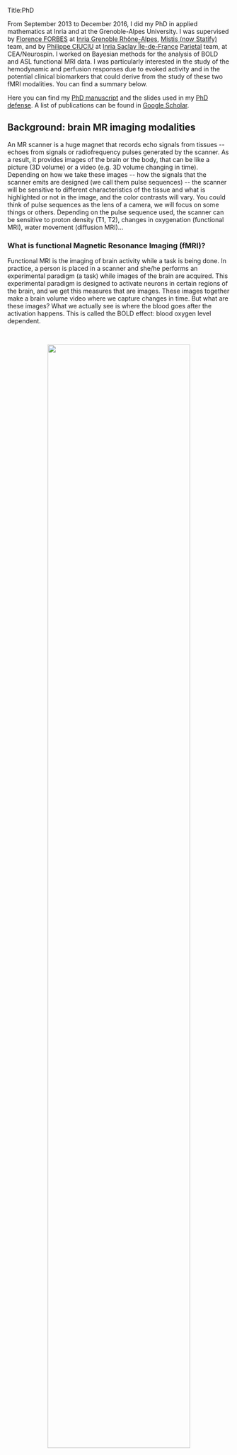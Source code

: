 Title:PhD

From September 2013 to December 2016, I did my PhD in applied mathematics at Inria and at the Grenoble-Alpes University. 
I was supervised by [Florence FORBES](http://mistis.inrialpes.fr/people/forbes/) at [Inria Grenoble Rhône-Alpes](https://www.inria.fr/centre/grenoble), [Mistis (now Statify)](https://team.inria.fr/statify/) team, 
and by [Philippe CIUCIU](https://sites.google.com/site/philippeciuciu/) at [Inria Saclay Île-de-France](https://www.inria.fr/centre/saclay) [Parietal](https://team.inria.fr/parietal/research/) team, at CEA/Neurospin. I worked on Bayesian methods for the analysis of BOLD and ASL functional MRI data. I was particularly interested in the study of the hemodynamic and perfusion responses due to evoked activity and in the potential clinical biomarkers that could derive from the study of these two fMRI modalities. You can find a summary below.

Here you can find my [PhD manuscript](https://tel.archives-ouvertes.fr/tel-01440495/document) and the slides used in my [PhD defense](./../files/PhD_slides_AFrauPascual.pdf). A list of publications can be found in [Google Scholar](https://scholar.google.com/citations?hl=en&user=ilC7VXwAAAAJ&view_op=list_works).


## Background: brain MR imaging modalities

An MR scanner is a huge magnet that records echo signals from tissues -- echoes from signals or radiofrequency pulses generated by the scanner. As a result, it provides images of the brain or the body, that can be like a picture (3D volume) or a video (e.g. 3D volume changing in time). Depending on how we take these images -- how the signals that the scanner emits are designed (we call them pulse sequences) -- the scanner will be sensitive to different characteristics of the tissue and what is highlighted or not in the image, and the color contrasts will vary. You could think of pulse sequences as the lens of a camera, we will focus on some things or others. Depending on the pulse sequence used, the scanner can be sensitive to proton density (T1, T2), changes in oxygenation (functional MRI), water movement (diffusion MRI)...


### What is functional Magnetic Resonance Imaging (fMRI)?

Functional MRI is the imaging of brain activity while a task is being done. In practice, a person is placed in a scanner and she/he performs an experimental paradigm (a task) while images of the brain are acquired. 
This experimental paradigm is designed to activate neurons in certain regions of the brain, and we get this measures that are images. These images together make a brain volume video where we capture changes in time. But what are these images? What we actually see is where the blood goes after the activation happens. This is called the BOLD effect: blood oxygen level dependent.

&nbsp;

<p align="center">
<img src="{filename}/images/fmri.png" width=80%>
</p>

&nbsp;


### What is the blood oxygen level dependent effect?

The BOLD effect uses hemoglobin as a natural contrast agent. What BOLD really measures is the ratio of oxy- to deoxy-hemoglobin in the blood because these two states of hemoglobin have different magnetic properties and an increase in deoxyhemoglobin causes a BOLD signal decrease. And when does that happen? When there is brain activity in a certain region, there is a certain oxygen consumption and there is an increase in deoxyhemoglobin. As an effect, there is an inflow of oxygenated blood, which increases the local concentration of oxygenated blood and reduces the percentage of deoxyhemoglobin. This causes a BOLD signal change (~3-4% variation), that we measure as a percentage with respect to baseline. The BOLD effect is an interconnected mix of different changing signals: cerebral blood flow, cerebral blood volume, and oxygen consumption. 

&nbsp;

<p align="center">
<img src="{filename}/images/hemoglobin.pdf" width=50%>
</p>

&nbsp;

<p align="center">
<img src="{filename}/images/bold.png" width=80%>
</p>

&nbsp;

While all this is happening, the scanner is acquiring images often -- one every repetition time (TR) -- and we can therefore look at these changes in time, and infer the location of this oxygen consumption effect.


### How is the arterial spin labeling (ASL) modality different?

Arterial spin labeling gives us the possibility of measuring cerebral blood flow (CBF) -- the blood coming to the brain through the neck -- specifically and in a quantitative manner. This is important because it is a more direct and precise measure than the BOLD effect. CBF is an important tool for clinicians, because it is typically altered in a number of pathologies: stroke, tumors, dementia, MS... The fact that ASL can be quantified opens possibilities for its use in the clinic and in research (e.g. compare fMRI experiments between and across patients).

To measure CBF directly, pulsed ASL modifies the blood being perfused to the brain through the neck with a magnetic labeling (magnetic inversion). This labeled water molecules reach the capillary bed after some time and cause magnetic disturbances in the local tissue when water molecules from blood and tissue are exchanged. An MRI image is acquired to capture this effect. We then need a control image, acquired without labeling inflowing blood, to subtract to the labeled image. The difference image reflects the amount of arterial blood delivered to each voxel within the transit time.  The proportion of CBF is about 1% of the baseline CBF. ASL data consists in alternated control and tag images.

&nbsp;

<p align="center">
<img src="{filename}/images/ASL_acquisition_mysite.pdf" width=70%>
</p>

&nbsp;

<p align="center">
<img src="{filename}/images/asl_control_tag_sequence_bigger_new.pdf" width=70%>
</p>

&nbsp;

Quantified values can be achieved by applying a transformation proposed in the literature, and that considers parameters of the acquisition procedure and a measured relaxed magnetization (another image type).

So in contrast with BOLD, ASL provides a quantitative measure of CBF instead of an indirect absolute measure of a mix of parameters, but it has a lower SNR and therefore lower resolution than BOLD. ASL has been compared to BOLD in the literature, and has been found to have low inter-session variability and to find more localized activity. Compared to other perfusion imaging techniques, as BOLD imaging, ASL is non invasive and non ionizing. The main drawback of ASL with respect to BOLD is the time resolution limitation: ASL needs to wait for the blood to get to the capillary bed and this can not be avoided. BOLD, on the other hand, keeps being pushed to faster acquisition times.


## My PhD: what was it about?

Now that we know what is fMRI, BOLD and ASL, what was my thesis about?
I investigated statistical models for the analysis of ASL and BOLD fMRI modalities, with a focus on ASL, because it has a high potential but it is not widely used.

### Signal model for ASL

First of all, we derived a signal model for ASL. How did we do it? ASL data is a time series with alternative control and tag images, both with a BOLD component. 
   * The difference image (control - tag) reflects the amount of arterial blood delivered to each voxel within the transit time.  The proportion of CBF is about 1% of the baseline CBF.
   * The addition image (control + tag) gives us a contaminated BOLD effect, with lower resolution than the BOLD images and lower SNR.
In the end, control and tag images have both a BOLD component, the tag image has a negative perfusion component, and the control image has a positive one. 

The signal model is a representation of the signal with mathematics, and it reflects the CBF (or perfusion), and BOLD components. 
For one voxel $$j$$, there are 2 dynamically changing components that are due to hemodynamic (BOLD) and perfusion changes induced by the stimulation paradigm or task (represented by $$X^m$$). 
For each one, we have a response function that describes the behaviour in time and that we consider parcel-wise, and the amplitude of these functions or activaton levels, that are voxel-wise and change depending on the type of stimulus given to the subject, as it is supposed to “light up” the voxel differently. This maps of activation depend on a hidden variable $$q$$, that encodes activation/non-activation and that account for spatial regularization using a Markov Random Field.
The signal has also a fixed perfusion baseline component with $$W$$ encoding the control/tag alternation, that completes the perfusion component, and noise and drifts. 
We have pretty good idea of how these responses look like. 

&nbsp;

<p align="center">
<img src="{filename}/images/ASLsignal_model_draw.png" width=50%>
</p>

&nbsp;

You are probably asking yourself why do we need a signal model and how we are going to use it. In our analysis, we want to separate the different parts of the signal and look at them separately. For example, we can compare temporal patterns in different regions by looking at parameters $$h$$ and $$g$$, and we can learn about spatial patterns of task-related activation by looking at parameters $$a$$ and $$c$$. Each parameter estimated from the signal model gives us different information about that specific subject's brain.


### Parameter estimation

We have many unknown parameters in the signal model. Since we want to be able to estimate the temporal responses, we choose a Bayesian framework to account for prior knowledge on the parameters.
In a Bayesian model, we try to estimate the posterior probability function of the parameters from the data or likelihood function and the prior knowledge that we input. The model evidence here is a normalizing constant and it is often intractable. 

&nbsp;

<p align="center">
<img src="{filename}/images/bayes_formula.pdf" width=30%>
</p>

&nbsp;

In our model, we consider parcels and we include several priors:
 * In a given parcel, we use a prior on the response functions ($$h$$ and $$g$$) to enforce temporal regularization. The goal is to get a temporally smooth response function, and we it by including a Gaussian prior with a covariance matrix that enforces this smoothness.
 * We include priors on the response levels ($$a$$ and $$c$$) to enforce spatial regularization. For this, we use a Markov Random Field model, that introduces spatial smoothness.
 * We include a physiological prior that we derive from physiological models -- Balloon and hemodynamic models -- described in the literature. These models describe the oxygen concentration changes in the blood vessels with a system of differential equations. These equations relate neural stimulus, local blood flow, local capillary volume and concentration of oxygen in the blood. We linearize this system of equations to derive an approximate linear link between the CBF and BOLD responses. This way, we facilitate the estimation of both, but mostly of the CBF response.
 
We have many different parameters and the posterior is intractable, due to the spatial prior in form of a Markov Random field. For this reason, we need for inference approximation. We can do it with Markov Chain Monte Carlo (MCMC) and Variational Expectation Maximization (VEM) methods. In my PhD, we investigated both solutions but focused on the VEM solution in the end. Although VEM makes an approximation, it reduces the computation cost greatly.

For further information on the derived methods and analysis, check my [PhD manuscript](https://tel.archives-ouvertes.fr/tel-01440495/document).


### Any conclusion or take-aways after all this work?

Our Bayesian approach was finding higher activation values and also more localized. The use of priors allows for a better modelling of the signal. Specifically, the use of physiological priors was very useful, and the physiological model parameters had to be well tuned to improve convergence of the estimation. However, the interpretation of the activation maps in Bayesian methods and its comparison with state of the art methods becomes challenging. Moreover, the computation cost of Bayesian methods is higher than state of the art methods.

ASL provides a more localized activation than BOLD, which makes sense because we are measuring CBF directly. This could be very interesting in the study of brain activity. However, ASL has limitations in terms of resolution and signal to noise ratio. It is a very noisy signal and needs averaging, which is more challenging if you add tasks to the mix. ASL is very useful and already greatly used for resting state (subject not performing any task in the scanner). But probably the biggest challenge for using ASL in task fMRI experiments is its low temporal resolution, which can not be reduced under the time that the blood takes to get from the neck to the capillary bed. 


